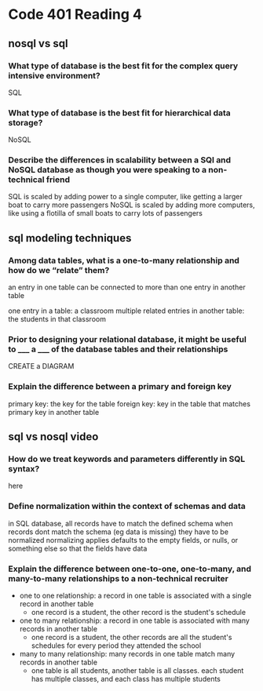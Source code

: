# Code 401 Reading 4

## nosql vs sql

### What type of database is the best fit for the complex query intensive environment?

SQL

### What type of database is the best fit for hierarchical data storage?

NoSQL

### Describe the differences in scalability between a SQl and NoSQL database as though you were speaking to a non-technical friend

SQL is scaled by adding power to a single computer, like getting a larger boat to carry more passengers
NoSQL is scaled by adding more computers, like using a flotilla of small boats to carry lots of passengers

## sql modeling techniques

### Among data tables, what is a one-to-many relationship and how do we “relate” them?

an entry in one table can be connected to more than one entry in another table

one entry in a table: a classroom
multiple related entries in another table: the students in that classroom

### Prior to designing your relational database, it might be useful to ___ a ___ of the database tables and their relationships

CREATE a DIAGRAM

### Explain the difference between a primary and foreign key

primary key: the key for the table
foreign key: key in the table that matches primary key in another table

## sql vs nosql video

### How do we treat keywords and parameters differently in SQL syntax?

here

### Define normalization within the context of schemas and data

in SQL database, all records have to match the defined schema
when records dont match the schema (eg data is missing) they have to be normalized
normalizing applies defaults to the empty fields, or nulls, or something else so that the fields have data

### Explain the difference between one-to-one, one-to-many, and many-to-many relationships to a non-technical recruiter

- one to one relationship: a record in one table is associated with a single record in another table
  - one record is a student, the other record is the student's schedule
- one to many relationship: a record in one table is associated with many records in another table
  - one record is a student, the other records are all the student's schedules for every period they attended the school
- many to many relationship: many records in one table match many records in another table
  - one table is all students, another table is all classes. each student has multiple classes, and each class has multiple students
  